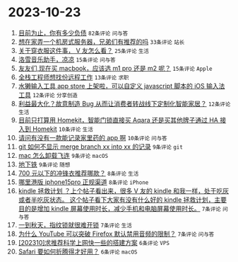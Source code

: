 # 2023-10-23

1. [目前为止，你有多少负债](https://www.v2ex.com/t/984353) `82条评论` `问与答`
1. [想在家弄一个机房式服务器，兄弟们有推荐的吗](https://www.v2ex.com/t/984360) `33条评论` `站长`
1. [关于穿衣服这件事， V 友怎么看？](https://www.v2ex.com/t/984376) `25条评论` `生活`
1. [洛雪音乐助手，凉凉](https://www.v2ex.com/t/984384) `15条评论` `问与答`
1. [友友们,现在买 macbook，应该选 m1 pro 还是 m2 呢？](https://www.v2ex.com/t/984367) `15条评论` `Apple`
1. [全栈工程师想找份远程工作](https://www.v2ex.com/t/984366) `13条评论` `求职`
1. [水獭输入工具 app store 上架啦，可以自定义 javascript 脚本的 iOS 输入法工具](https://www.v2ex.com/t/984361) `12条评论` `分享创造`
1. [利益最大化？故意制造 Bug 从而让消费者转战线下定制化智能家居？](https://www.v2ex.com/t/984357) `12条评论` `生活`
1. [目前只打算用 Homekit，智能门锁直接买 Aqara 还是买其他牌子通过 HA 接入到 Homekit](https://www.v2ex.com/t/984386) `10条评论` `生活`
1. [请问有没有一款能记录家里药的 app 啊](https://www.v2ex.com/t/984375) `10条评论` `问与答`
1. [git 如何不显示 merge branch xx into xx 的记录](https://www.v2ex.com/t/984385) `9条评论` `git`
1. [mac 怎么卸载飞连](https://www.v2ex.com/t/984370) `9条评论` `macOS`
1. [地下铁](https://www.v2ex.com/t/984350) `9条评论` `随想`
1. [700 元以下的冲锋衣推荐哪款？](https://www.v2ex.com/t/984369) `8条评论` `生活`
1. [哪里港版 iphone15pro 正规渠道](https://www.v2ex.com/t/984365) `8条评论` `iPhone`
1. [kindle 拯救计划 ？上个帖子看出来，很多 V 友的 kindle 和我一样，处于吃灰或者半吃灰状态。 这个帖子看下大家有没有什么好的 kindle 拯救计划，主要目的是增加 kindle 屏幕使用时长，减少手机和电脑屏幕使用时长。](https://www.v2ex.com/t/984380) `7条评论` `问与答`
1. [一到秋天，指纹锁就很难开锁](https://www.v2ex.com/t/984377) `7条评论` `生活`
1. [为什么 YouTube 可以突破 Firefox 默认禁用音频的限制？](https://www.v2ex.com/t/984368) `7条评论` `问与答`
1. [[202310]求推荐科学上网快一些的搭建方案](https://www.v2ex.com/t/984402) `6条评论` `VPS`
1. [Safari 要如何折腾得才好用？](https://www.v2ex.com/t/984381) `6条评论` `macOS`
